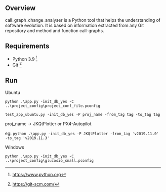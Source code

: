 Overview
---------------------

call_graph_change_analyser is a Python tool that helps the understanding of software evolution. 
It is based on information extracted from any Git repository and method and function call-graphs.


Requirements
---------------------

* Python 3.9 [^1]
* Git [^2] 

[^1]: https://www.python.org
[^2]: https://git-scm.com/


Run
---------------------
Ubuntu

``python .\app.py -init_db_yes -C ..\project_config\project_conf_file.pconfig``

``test_app_ubuntu.py -init_db_yes -P proj_name -from_tag tag -to_tag tag``

proj_name -> JKQtPlotter or PX4-Autopilot

eg. ``python .\app.py -init_db_yes -P JKQtPlotter -from_tag 'v2019.11.0' -to_tag 'v2019.11.3'``


Windows

``python .\app.py -init_db_yes -C ..\project_config\glucosio_small.pconfig``
